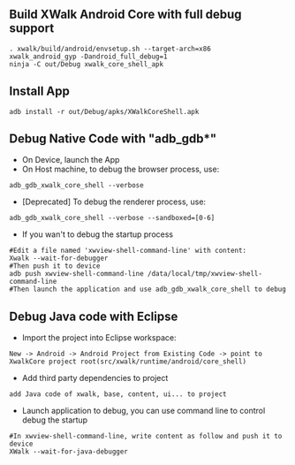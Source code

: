 ## Build XWalk Android Core with full debug support
```
. xwalk/build/android/envsetup.sh --target-arch=x86
xwalk_android_gyp -Dandroid_full_debug=1
ninja -C out/Debug xwalk_core_shell_apk
```
## Install App
```
adb install -r out/Debug/apks/XWalkCoreShell.apk
```

## Debug Native Code with "adb_gdb*"
* On Device, launch the App
* On Host machine, to debug the browser process, use:
```
adb_gdb_xwalk_core_shell --verbose
```
* [Deprecated] To debug the renderer process, use:
```
adb_gdb_xwalk_core_shell --verbose --sandboxed=[0-6]
```
* If you wan't to debug the startup process
```
#Edit a file named 'xwview-shell-command-line' with content:
Xwalk --wait-for-debugger
#Then push it to device
adb push xwview-shell-command-line /data/local/tmp/xwview-shell-command-line
#Then launch the application and use adb_gdb_xwalk_core_shell to debug
```

## Debug Java code with Eclipse
* Import the project into Eclipse workspace:
```
New -> Android -> Android Project from Existing Code -> point to XwalkCore project root(src/xwalk/runtime/android/core_shell)
```
* Add third party dependencies to project
```
add Java code of xwalk, base, content, ui... to project
```
* Launch application to debug, you can use command line to control debug the startup
```
#In xwview-shell-command-line, write content as follow and push it to device
XWalk --wait-for-java-debugger
```